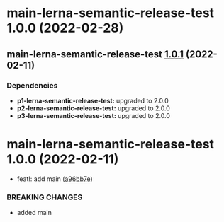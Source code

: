 # main-lerna-semantic-release-test 1.0.0 (2022-02-28)

## main-lerna-semantic-release-test [1.0.1](https://github.com/QuinnLee/lerna/compare/main-lerna-semantic-release-test@1.0.0...main-lerna-semantic-release-test@1.0.1) (2022-02-11)





### Dependencies

* **p1-lerna-semantic-release-test:** upgraded to 2.0.0
* **p2-lerna-semantic-release-test:** upgraded to 2.0.0
* **p3-lerna-semantic-release-test:** upgraded to 2.0.0

# main-lerna-semantic-release-test 1.0.0 (2022-02-11)


* feat!: add main ([a96bb7e](https://github.com/QuinnLee/lerna/commit/a96bb7e109be84f2f032421f4dad6071d8cb8a82))


### BREAKING CHANGES

* added main
